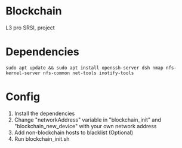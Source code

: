 # Blockchain
L3 pro SRSI, project 

# Dependencies
```
sudo apt update && sudo apt install openssh-server dsh nmap nfs-kernel-server nfs-common net-tools inotify-tools
```

# Config
1. Install the dependencies
2. Change "networkAddress" variable in "blockchain_init" and "blockchain_new_device" with your own network address
3. Add non-blockchain hosts to blacklist (Optional)
4. Run blockchain_init.sh